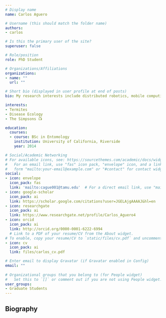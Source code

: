 ```yaml
---
# Display name
name: Carlos Aguero

# Username (this should match the folder name)
authors:
- carlos

# Is this the primary user of the site?
superuser: false

# Role/position
role: PhD Student

# Organizations/Affiliations
organizations:
- name: ""
  url: ""

# Short bio (displayed in user profile at end of posts)
bio: My research interests include distributed robotics, mobile computing and programmable matter.

interests:
- Termites
- Disease Ecology
- The Simpsons 📺

education:
  courses:
  - course: BSc in Entomology
    institution: University of California, Riverside
    year: 2014

# Social/Academic Networking
# For available icons, see: https://sourcethemes.com/academic/docs/widgets/#icons
#   For an email link, use "fas" icon pack, "envelope" icon, and a link in the
#   form "mailto:your-email@example.com" or "#contact" for contact widget.
social:
- icon: envelope
  icon_pack: fas
  link: 'mailto:cague001@tamu.edu'  # For a direct email link, use "mailto:test@example.org".
- icon: google-scholar
  icon_pack: ai
  link: https://scholar.google.com/citations?user=JGELAjgAAAAJ&hl=en
- icon: researchgate
  icon_pack: ai
  link: https://www.researchgate.net/profile/Carlos_Aguero4
- icon: orcid
  icon_pack: ai
  link: http://orcid.org/0000-0001-6222-6994 
  # Link to a PDF of your resume/CV from the About widget.
# To enable, copy your resume/CV to `static/files/cv.pdf` and uncomment the lines below.  
- icon: cv
  icon_pack: ai
  link: files/carlos_cv.pdf

# Enter email to display Gravatar (if Gravatar enabled in Config)
email: ""
  
# Organizational groups that you belong to (for People widget)
#   Set this to `[]` or comment out if you are not using People widget.  
user_groups:
- Graduate Students
---
```

## **Biography**
